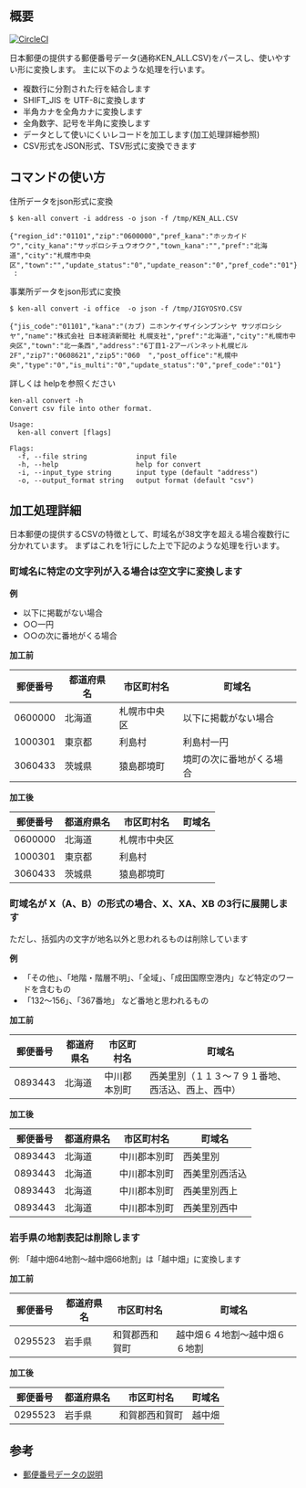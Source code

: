 ## 概要

[![CircleCI](https://circleci.com/gh/inouet/ken-all.svg?style=svg)](https://circleci.com/gh/inouet/ken-all)

日本郵便の提供する郵便番号データ(通称KEN_ALL.CSV)をパースし、使いやすい形に変換します。
主に以下のような処理を行います。

- 複数行に分割された行を結合します
- SHIFT_JIS を UTF-8に変換します
- 半角カナを全角カナに変換します
- 全角数字、記号を半角に変換します
- データとして使いにくいレコードを加工します(加工処理詳細参照)
- CSV形式をJSON形式、TSV形式に変換できます

## コマンドの使い方

住所データをjson形式に変換

```
$ ken-all convert -i address -o json -f /tmp/KEN_ALL.CSV

{"region_id":"01101","zip":"0600000","pref_kana":"ホッカイドウ","city_kana":"サッポロシチュウオウク","town_kana":"","pref":"北海道","city":"札幌市中央区","town":"","update_status":"0","update_reason":"0","pref_code":"01"}
 :
```

事業所データをjson形式に変換

```
$ ken-all convert -i office  -o json -f /tmp/JIGYOSYO.CSV

{"jis_code":"01101","kana":"(カブ) ニホンケイザイシンブンシヤ サツポロシシヤ","name":"株式会社 日本経済新聞社 札幌支社","pref":"北海道","city":"札幌市中央区","town":"北一条西","address":"6丁目1-2アーバンネット札幌ビル2F","zip7":"0608621","zip5":"060  ","post_office":"札幌中央","type":"0","is_multi":"0","update_status":"0","pref_code":"01"}
```

詳しくは helpを参照ください

```
ken-all convert -h
Convert csv file into other format.

Usage:
  ken-all convert [flags]

Flags:
  -f, --file string            input file
  -h, --help                   help for convert
  -i, --input_type string      input type (default "address")
  -o, --output_format string   output format (default "csv")
```


## 加工処理詳細

日本郵便の提供するCSVの特徴として、町域名が38文字を超える場合複数行に分かれています。
まずはこれを1行にした上で下記のような処理を行います。

### 町域名に特定の文字列が入る場合は空文字に変換します

**例**

- 以下に掲載がない場合
- ○○一円
- ○○の次に番地がくる場合

**加工前**

| 郵便番号 | 都道府県名 | 市区町村名    | 町域名                   |
|----------|------------|---------------|--------------------------|
| 0600000  | 北海道     | 札幌市中央区  | 以下に掲載がない場合     |
| 1000301  | 東京都     | 利島村        | 利島村一円               |
| 3060433  | 茨城県     | 猿島郡境町    | 境町の次に番地がくる場合 |

**加工後**

| 郵便番号 | 都道府県名 | 市区町村名    | 町域名                   |
|----------|------------|---------------|--------------------------|
| 0600000  | 北海道     | 札幌市中央区  |                          |
| 1000301  | 東京都     | 利島村        |                          |
| 3060433  | 茨城県     | 猿島郡境町    |                          |


### 町域名が X（A、B）の形式の場合、X、XA、XB の3行に展開します

ただし、括弧内の文字が地名以外と思われるものは削除しています

**例**

- 「その他」、「地階・階層不明」、「全域」、「成田国際空港内」など特定のワードを含むもの
- 「132〜156」、「367番地」 など番地と思われるもの


**加工前**

| 郵便番号 | 都道府県名 | 市区町村名    | 町域名                                            |
|----------|------------|---------------|---------------------------------------------------|
| 0893443  | 北海道     | 中川郡本別町  | 西美里別（１１３〜７９１番地、西活込、西上、西中）|


**加工後**

| 郵便番号 | 都道府県名 | 市区町村名    | 町域名         |
|----------|------------|---------------|----------------|
| 0893443  | 北海道     | 中川郡本別町  | 西美里別       |
| 0893443  | 北海道     | 中川郡本別町  | 西美里別西活込 |
| 0893443  | 北海道     | 中川郡本別町  | 西美里別西上   |
| 0893443  | 北海道     | 中川郡本別町  | 西美里別西中   |


### 岩手県の地割表記は削除します

例: 「越中畑64地割〜越中畑66地割」は「越中畑」に変換します

**加工前**

| 郵便番号 | 都道府県名 | 市区町村名     | 町域名                         |
|----------|------------|----------------|--------------------------------|
| 0295523  | 岩手県     | 和賀郡西和賀町 | 越中畑６４地割〜越中畑６６地割 |

**加工後**

| 郵便番号 | 都道府県名 | 市区町村名     | 町域名 |
|----------|------------|----------------|--------|
| 0295523  | 岩手県     | 和賀郡西和賀町 | 越中畑 |


## 参考

* [郵便番号データの説明](http://www.post.japanpost.jp/zipcode/dl/readme.html)

